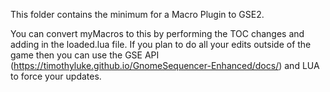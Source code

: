This folder contains the minimum for a Macro Plugin to GSE2.  

You can convert myMacros to this by performing the TOC changes and adding in the loaded.lua file. If you plan to do all your edits outside of the game then you can use the GSE API (https://timothyluke.github.io/GnomeSequencer-Enhanced/docs/) and LUA to force your updates.
